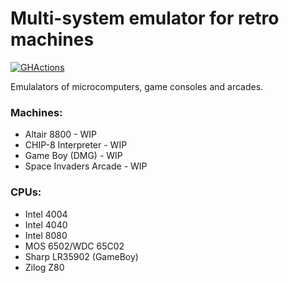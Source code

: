 # Multi-system emulator for retro machines
[![GHActions](https://github.com/Kostu96/retro-emulators/actions/workflows/ci.yml/badge.svg?branch=main)](https://github.com/Kostu96/retro-emulators/actions/workflows/ci.yml)

Emulalators of microcomputers, game consoles and arcades.

### Machines:
 - Altair 8800 - WIP
 - CHIP-8 Interpreter - WIP
 - Game Boy (DMG) - WIP
 - Space Invaders Arcade - WIP

### CPUs:
 - Intel 4004
 - Intel 4040
 - Intel 8080
 - MOS 6502/WDC 65C02
 - Sharp LR35902 (GameBoy)
 - Zilog Z80
